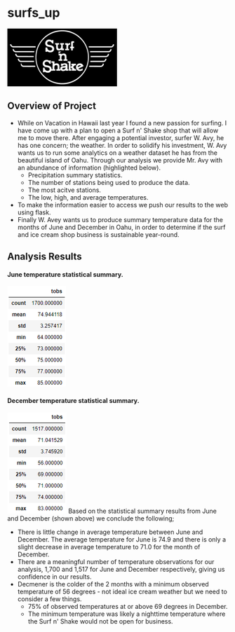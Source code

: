# surfs_up
![](images/surfnshake.png) 
## Overview of Project
- While on Vacation in Hawaii last year I found a new passion for surfing. I have come up with a plan to open a Surf n' Shake shop that will allow me to move there. After engaging a potential investor, surfer W. Avy, he has one concern; the weather. In order to solidify his investment, W. Avy wants us to run some analytics on a weather dataset he has from the beautiful island of Oahu. Through our analysis we provide Mr. Avy with an abundance of information (highlighted below).
  - Precipitation summary statistics.
  - The number of stations being used to produce the data.
  - The most acitve stations.
  - The low, high, and average temperatures. 
- To make the information easier to access we push our results to the web using flask. 
- Finally W. Avey wants us to produce summary temperature data for the months of June and December in Oahu, in order to determine if the surf and ice cream shop business is sustainable year-round.

## Analysis Results
#### June temperature statistical summary.
![](images/june_stats.PNG) 
#### December temperature statistical summary.
![](images/dec_stats.PNG) 
Based on the statistical summary results from June and December (shown above) we conclude the following;
- There is little change in average temperature between June and December. The average temperature for June is 74.9 and there is only a slight decrease in average temperature to 71.0 for the month of December. 
- There are a meaningful number of temperature observations for our analysis, 1,700 and 1,517 for June and December respectively, giving us confidence in our results. 
- Decmener is the colder of the 2 months with a minimum observed temperature of 56 degrees - not ideal ice cream weather but we need to consider a few things.
	- 75% of observed temperatures at or above 69 degrees in December.
	- The minimum temperature was likely a nighttime temperature where the Surf n' Shake would not be open for business. 



